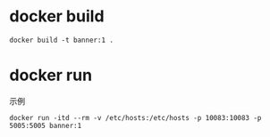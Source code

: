# docker build
```shell script
docker build -t banner:1 .
```

# docker run
示例
```shell script
docker run -itd --rm -v /etc/hosts:/etc/hosts -p 10083:10083 -p 5005:5005 banner:1
```
